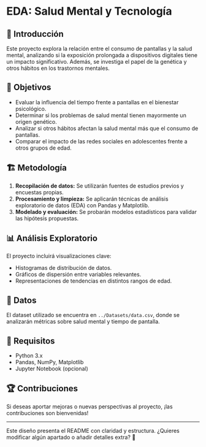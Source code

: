 # EDA: Salud Mental y Tecnología

## 📌 Introducción
Este proyecto explora la relación entre el consumo de pantallas y la salud mental, analizando si la exposición prolongada a dispositivos digitales tiene un impacto significativo. Además, se investiga el papel de la genética y otros hábitos en los trastornos mentales.

## 🎯 Objetivos
- Evaluar la influencia del tiempo frente a pantallas en el bienestar psicológico.
- Determinar si los problemas de salud mental tienen mayormente un origen genético.
- Analizar si otros hábitos afectan la salud mental más que el consumo de pantallas.
- Comparar el impacto de las redes sociales en adolescentes frente a otros grupos de edad.

## 🏗️ Metodología
1. **Recopilación de datos:** Se utilizarán fuentes de estudios previos y encuestas propias.
2. **Procesamiento y limpieza:** Se aplicarán técnicas de análisis exploratorio de datos (EDA) con Pandas y Matplotlib.
3. **Modelado y evaluación:** Se probarán modelos estadísticos para validar las hipótesis propuestas.

## 📊 Análisis Exploratorio
El proyecto incluirá visualizaciones clave:
- Histogramas de distribución de datos.
- Gráficos de dispersión entre variables relevantes.
- Representaciones de tendencias en distintos rangos de edad.

## 💾 Datos
El dataset utilizado se encuentra en `../Datasets/data.csv`, donde se analizarán métricas sobre salud mental y tiempo de pantalla.

## 🚀 Requisitos
- Python 3.x
- Pandas, NumPy, Matplotlib
- Jupyter Notebook (opcional)

## 🏆 Contribuciones
Si deseas aportar mejoras o nuevas perspectivas al proyecto, ¡las contribuciones son bienvenidas!

---

Este diseño presenta el README con claridad y estructura. ¿Quieres modificar algún apartado o añadir detalles extra? 🚀

